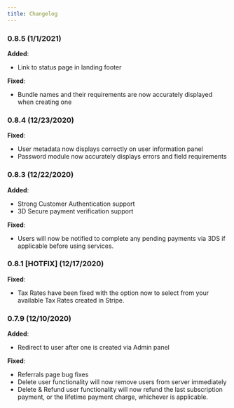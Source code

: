 ```yaml
---
title: Changelog
---
```


### 0.8.5 (1/1/2021)

**Added**:
- Link to status page in landing footer

**Fixed**:
- Bundle names and their requirements are now accurately displayed when creating one

### 0.8.4 (12/23/2020)

**Fixed**:
- User metadata now displays correctly on user information panel
- Password module now accurately displays errors and field requirements

### 0.8.3 (12/22/2020)

**Added**:
- Strong Customer Authentication support
- 3D Secure payment verification support

**Fixed**:
- Users will now be notified to complete any pending payments via 3DS if applicable before using services.


### 0.8.1 [HOTFIX] (12/17/2020)

**Fixed**:
- Tax Rates have been fixed with the option now to select from your available Tax Rates created in Stripe.

### 0.7.9 (12/10/2020)

**Added**:

- Redirect to user after one is created via Admin panel

**Fixed**:

- Referrals page bug fixes
- Delete user functionality will now remove users from server immediately
- Delete & Refund user functionality will now refund the last subscription payment, or the lifetime payment charge, whichever is applicable.
